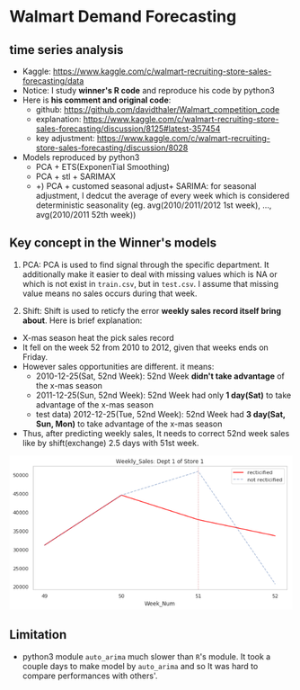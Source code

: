 # Walmart Demand Forecasting
## time series analysis
- Kaggle: https://www.kaggle.com/c/walmart-recruiting-store-sales-forecasting/data
- Notice: I study **winner's R code** and reproduce his code by python3
- Here is **his comment and original code**:
	- github: https://github.com/davidthaler/Walmart_competition_code
	- explanation: https://www.kaggle.com/c/walmart-recruiting-store-sales-forecasting/discussion/8125#latest-357454 
	- key adjustment: https://www.kaggle.com/c/walmart-recruiting-store-sales-forecasting/discussion/8028
- Models reproduced by python3
	- PCA + ETS(ExponenTial Smoothing)
	- PCA + stl + SARIMAX
	- +) PCA + customed seasonal adjust+ SARIMA: for seasonal adjustment,  I dedcut the average of every week which is considered deterministic seasonality (eg. avg(2010/2011/2012 1st week), ..., avg(2010/2011 52th week))

## Key concept in the Winner's models

1. PCA: PCA is used to find signal through the specific department. It additionally make it easier to deal with missing values which is NA or which is not exist in `train.csv`, but in `test.csv`. I assume that missing value means no sales occurs during that week. 

2. Shift: Shift is used to reticfy the error **weekly sales record itself bring about**. Here is brief explanation:
- X-mas season heat the pick sales record
- It fell on the week 52 from 2010 to 2012, given that weeks ends on Friday.
- However sales opportunities are different. it means:
	- 2010-12-25(Sat, 52nd Week): 52nd Week **didn't take advantage** of the x-mas season
	- 2011-12-25(Sun, 52nd Week): 52nd Week had only **1 day(Sat)** to take advantage of the x-mas season
	- test data) 2012-12-25(Tue, 52nd Week): 52nd Week had **3 day(Sat, Sun, Mon)** to take advantage of the x-mas season
- Thus, after predicting weekly sales, It needs to correct 52nd week sales like by shift(exchange) 2.5 days with 51st week.

<img src='compare.png'>

## Limitation
- python3 module `auto_arima` much slower than `R`'s module. It took a couple days to make model by `auto_arima` and so It was hard to compare performances with others'.


